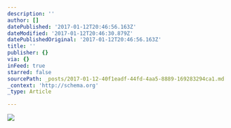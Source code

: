 ```yaml
---
description: ''
author: []
datePublished: '2017-01-12T20:46:56.163Z'
dateModified: '2017-01-12T20:46:30.879Z'
datePublishedOriginal: '2017-01-12T20:46:56.163Z'
title: ''
publisher: {}
via: {}
inFeed: true
starred: false
sourcePath: _posts/2017-01-12-40f1eadf-44fd-4aa5-8889-169283294ca1.md
_context: 'http://schema.org'
_type: Article

---
```

![](https://the-grid-user-content.s3-us-west-2.amazonaws.com/82dbee41-3ed6-41a4-9dfe-863912947826.jpg)